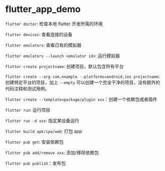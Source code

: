 # flutter_app_demo

`flutter doctor`: 检查本地 flutter 开发所需的环境

`flutter devices`: 查看连接的设备

`flutter emulators`: 查看已有的模拟器

`flutter emulators --launch <emulator id>`: 运行模拟器

`flutter create projectname`: 创建项目，默认包含所有平台

`flutter create --org com.example --platforms=android,ios projectname`: 创建特定平台的项目，加上 `--empty` 可以创建一个完全干净的项目，没有额外的代码注释和测试用例。

`flutter create --template=package/plugin xxx`：创建一个依赖包或者插件

`flutter run`: 运行项目

`flutter run -d xxx`: 指定某设备运行

`flutter build apk/ipa/web`: 打包 app

`flutter pub get`: 安装依赖包

`flutter pub add/remove xxx`: 添加/移除依赖包

`flutter pub publish`：发布包
